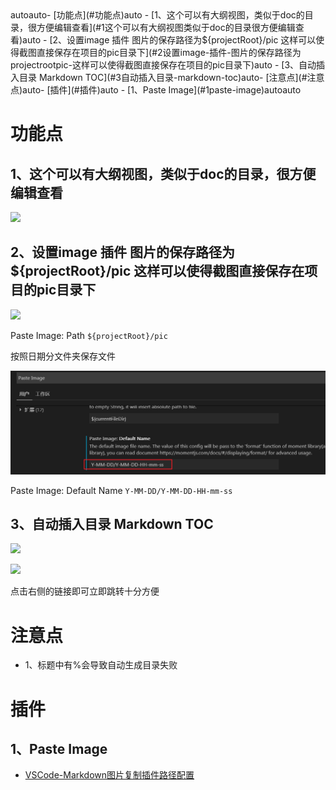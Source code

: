 
<!-- TOC -->autoauto- [功能点](#功能点)auto    - [1、这个可以有大纲视图，类似于doc的目录，很方便编辑查看](#1这个可以有大纲视图类似于doc的目录很方便编辑查看)auto    - [2、设置image 插件 图片的保存路径为${projectRoot}/pic 这样可以使得截图直接保存在项目的pic目录下](#2设置image-插件-图片的保存路径为projectrootpic-这样可以使得截图直接保存在项目的pic目录下)auto    - [3、自动插入目录 Markdown TOC](#3自动插入目录-markdown-toc)auto- [注意点](#注意点)auto- [插件](#插件)auto    - [1、Paste Image](#1paste-image)autoauto<!-- /TOC -->

# 功能点

## 1、这个可以有大纲视图，类似于doc的目录，很方便编辑查看

![](../pic/2019-05-20-10-06-19.png)

## 2、设置image 插件 图片的保存路径为${projectRoot}/pic 这样可以使得截图直接保存在项目的pic目录下
![](../pic/2019-05-20-10-06-47.png)

Paste Image: Path `${projectRoot}/pic`

按照日期分文件夹保存文件

![](../pic/2020-05-10/2020-05-10-14-30-41.png)

Paste Image: Default Name `Y-MM-DD/Y-MM-DD-HH-mm-ss`

## 3、自动插入目录 Markdown TOC
![](../pic/2019-05-20-10-08-21.png)

![](../pic/2019-05-20-10-08-45.png)

点击右侧的链接即可立即跳转十分方便


# 注意点

- 1、标题中有%会导致自动生成目录失败


# 插件

## 1、Paste Image

- [VSCode-Markdown图片复制插件路径配置](https://blog.csdn.net/u010649766/article/details/88745690)
